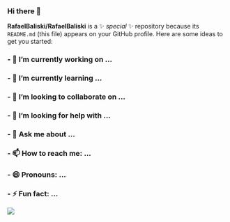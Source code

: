 ### Hi there 👋

**RafaelBaliski/RafaelBaliski** is a ✨ _special_ ✨ repository because its `README.md` (this file) appears on your GitHub profile.
Here are some ideas to get you started:

### - 🔭 I’m currently working on ...
### - 🌱 I’m currently learning ...
### - 👯 I’m looking to collaborate on ...
### - 🤔 I’m looking for help with ...
### - 💬 Ask me about ...
### - 📫 How to reach me: ...
### - 😄 Pronouns: ...
### - ⚡ Fun fact: ...
![](https://media.tenor.com/XzVD7W03l-4AAAAd/siuuu-ronaldo.gif)
